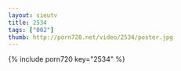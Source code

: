 ```yaml
--- 
layout: sieutv
title: 2534
tags: ["002"]
thumb: http://porn720.net/video/2534/poster.jpg
---
```

{% include porn720 key="2534" %} 
